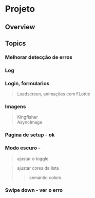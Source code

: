 # Projeto

## Overview

## Topics
### Melhorar detecção de erros
### Log
### Login, formularios  
> Loadscreen, animações com FLottie  
> 
### Imagens  
> Kingfisher  
> AsyncImage

### Pagina de setup - ok
### Modo escuro - 
> ajustar o toggle  

> ajustar cores da lista  
> > semantic colors 

### Swipe down - ver o erro
